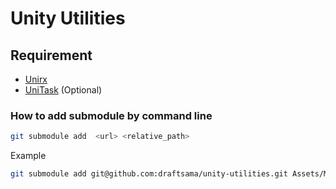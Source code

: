 # Unity Utilities

## Requirement 
- [Unirx](https://github.com/neuecc/UniRx)
- [UniTask](https://github.com/Cysharp/UniTask) (Optional)



### How to add submodule by command line
```bash
git submodule add  <url> <relative_path>
```
Example
```bash
git submodule add git@github.com:draftsama/unity-utilities.git Assets/Modules/unity-utilities
```